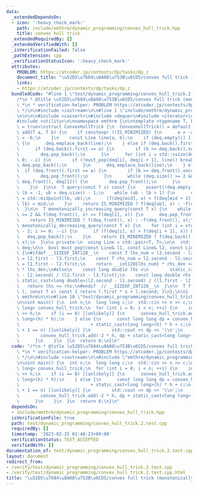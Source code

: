 ```yaml
---
data:
  _extendedDependsOn:
  - icon: ':heavy_check_mark:'
    path: include/emthrm/dynamic_programming/convex_hull_trick.hpp
    title: convex hull trick
  _extendedRequiredBy: []
  _extendedVerifiedWith: []
  _isVerificationFailed: false
  _pathExtension: cpp
  _verificationStatusIcon: ':heavy_check_mark:'
  attributes:
    PROBLEM: https://atcoder.jp/contests/dp/tasks/dp_z
    document_title: "\u52D5\u7684\u8A08\u753B\u6CD5/convex full trick (monotonically_increasing_query(x))"
    links:
    - https://atcoder.jp/contests/dp/tasks/dp_z
  bundledCode: "#line 1 \"test/dynamic_programming/convex_hull_trick.2.test.cpp\"\n\
    /*\n * @title \u52D5\u7684\u8A08\u753B\u6CD5/convex full trick (monotonically_increasing_query(x))\n\
    \ *\n * verification-helper: PROBLEM https://atcoder.jp/contests/dp/tasks/dp_z\n\
    \ */\n\n#include <iostream>\n\n#line 1 \"include/emthrm/dynamic_programming/convex_hull_trick.hpp\"\
    \n\n\n\n#include <cassert>\n#include <deque>\n#include <iterator>\n#include <numeric>\n\
    #include <utility>\n\nnamespace emthrm {\n\ntemplate <typename T, bool IS_MINIMIZED\
    \ = true>\nstruct ConvexHullTrick {\n  ConvexHullTrick() = default;\n\n  void\
    \ add(T a, T b) {\n    if constexpr (!IS_MINIMIZED) {\n      a = -a;\n      b\
    \ = -b;\n    }\n    const Line line(a, b);\n    if (deq.empty()) [[unlikely]]\
    \ {\n      deq.emplace_back(line);\n    } else if (deq.back().first >= a) {\n\
    \      if (deq.back().first == a) {\n        if (b >= deq.back().second) return;\n\
    \        deq.pop_back();\n      }\n      for (int i = std::ssize(deq) - 2; i >=\
    \ 0; --i) {\n        if (!must_pop(deq[i], deq[i + 1], line)) break;\n       \
    \ deq.pop_back();\n      }\n      deq.emplace_back(line);\n    } else {\n    \
    \  if (deq.front().first == a) {\n        if (b >= deq.front().second) return;\n\
    \        deq.pop_front();\n      }\n      while (deq.size() >= 2 && must_pop(line,\
    \ deq.front(), deq[1])) {\n        deq.pop_front();\n      }\n      deq.emplace_front(line);\n\
    \    }\n  }\n\n  T query(const T x) const {\n    assert(!deq.empty());\n    int\
    \ lb = -1, ub = deq.size() - 1;\n    while (ub - lb > 1) {\n      const int mid\
    \ = std::midpoint(lb, ub);\n      (f(deq[mid], x) < f(deq[mid + 1], x) ? ub :\
    \ lb) = mid;\n    }\n    return IS_MINIMIZED ? f(deq[ub], x) : -f(deq[ub], x);\n\
    \  }\n\n  T monotonically_increasing_query(const T x) {\n    while (deq.size()\
    \ >= 2 && f(deq.front(), x) >= f(deq[1], x)) {\n      deq.pop_front();\n    }\n\
    \    return IS_MINIMIZED ? f(deq.front(), x) : -f(deq.front(), x);\n  }\n\n  T\
    \ monotonically_decreasing_query(const T x) {\n    for (int i = std::ssize(deq)\
    \ - 2; i >= 0; --i) {\n      if (f(deq[i], x) > f(deq[i + 1], x)) break;\n   \
    \   deq.pop_back();\n    }\n    return IS_MINIMIZED ? f(deq.back(), x) : -f(deq.back(),\
    \ x);\n  }\n\n private:\n  using Line = std::pair<T, T>;\n\n  std::deque<Line>\
    \ deq;\n\n  bool must_pop(const Line& l1, const Line& l2, const Line& l3) const\
    \ {\n#ifdef __SIZEOF_INT128__\n    const T lhs_num = l3.second - l2.second, lhs_den\
    \ = l2.first - l3.first;\n    const T rhs_num = l2.second - l1.second, rhs_den\
    \ = l1.first - l2.first;\n    return __int128{lhs_num} * rhs_den <= __int128{rhs_num}\
    \ * lhs_den;\n#else\n    const long double lhs =\n        static_cast<long double>(l3.second\
    \ - l2.second) / (l2.first - l3.first);\n    const long double rhs =\n       \
    \ static_cast<long double>(l2.second - l1.second) / (l1.first - l2.first);\n \
    \   return lhs <= rhs;\n#endif  // __SIZEOF_INT128__\n  }\n\n  T f(const Line&\
    \ l, const T x) const { return l.first * x + l.second; }\n};\n\n}  // namespace\
    \ emthrm\n\n\n#line 10 \"test/dynamic_programming/convex_hull_trick.2.test.cpp\"\
    \n\nint main() {\n  int n;\n  long long c;\n  std::cin >> n >> c;\n  emthrm::ConvexHullTrick<long\
    \ long> convex_hull_trick;\n  for (int i = 0; i < n; ++i) {\n    int h;\n    std::cin\
    \ >> h;\n    if (i == 0) [[unlikely]] {\n      convex_hull_trick.add(-2 * h, static_cast<long\
    \ long>(h) * h);\n    } else {\n      const long long dp = convex_hull_trick.monotonically_increasing_query(h)\n\
    \                           + static_cast<long long>(h) * h + c;\n      if (i\
    \ + 1 == n) [[unlikely]] {\n        std::cout << dp << '\\n';\n      } else {\n\
    \        convex_hull_trick.add(-2 * h, dp + static_cast<long long>(h) * h);\n\
    \      }\n    }\n  }\n  return 0;\n}\n"
  code: "/*\n * @title \u52D5\u7684\u8A08\u753B\u6CD5/convex full trick (monotonically_increasing_query(x))\n\
    \ *\n * verification-helper: PROBLEM https://atcoder.jp/contests/dp/tasks/dp_z\n\
    \ */\n\n#include <iostream>\n\n#include \"emthrm/dynamic_programming/convex_hull_trick.hpp\"\
    \n\nint main() {\n  int n;\n  long long c;\n  std::cin >> n >> c;\n  emthrm::ConvexHullTrick<long\
    \ long> convex_hull_trick;\n  for (int i = 0; i < n; ++i) {\n    int h;\n    std::cin\
    \ >> h;\n    if (i == 0) [[unlikely]] {\n      convex_hull_trick.add(-2 * h, static_cast<long\
    \ long>(h) * h);\n    } else {\n      const long long dp = convex_hull_trick.monotonically_increasing_query(h)\n\
    \                           + static_cast<long long>(h) * h + c;\n      if (i\
    \ + 1 == n) [[unlikely]] {\n        std::cout << dp << '\\n';\n      } else {\n\
    \        convex_hull_trick.add(-2 * h, dp + static_cast<long long>(h) * h);\n\
    \      }\n    }\n  }\n  return 0;\n}\n"
  dependsOn:
  - include/emthrm/dynamic_programming/convex_hull_trick.hpp
  isVerificationFile: true
  path: test/dynamic_programming/convex_hull_trick.2.test.cpp
  requiredBy: []
  timestamp: '2023-02-25 01:48:23+09:00'
  verificationStatus: TEST_ACCEPTED
  verifiedWith: []
documentation_of: test/dynamic_programming/convex_hull_trick.2.test.cpp
layout: document
redirect_from:
- /verify/test/dynamic_programming/convex_hull_trick.2.test.cpp
- /verify/test/dynamic_programming/convex_hull_trick.2.test.cpp.html
title: "\u52D5\u7684\u8A08\u753B\u6CD5/convex full trick (monotonically_increasing_query(x))"
---
```

